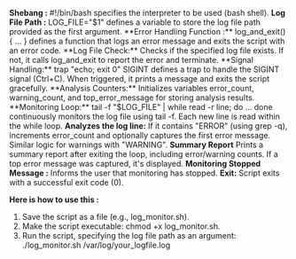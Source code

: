 **Shebang :**
#!/bin/bash specifies the interpreter to be used (bash shell).
**Log File Path :**
LOG_FILE="$1" defines a variable to store the log file path provided as the first argument.
**Error Handling Function :**
log_and_exit() { ... } defines a function that logs an error message and exits the script with an error code.
**Log File Check:**
Checks if the specified log file exists. If not, it calls log_and_exit to report the error and terminate.
**Signal Handling:**
trap "echo; exit 0" SIGINT defines a trap to handle the SIGINT signal (Ctrl+C). When triggered, it prints a message and exits the script gracefully.
**Analysis Counters:**
Initializes variables error_count, warning_count, and top_error_message for storing analysis results.
**Monitoring Loop:**
tail -f "$LOG_FILE" | while read -r line; do ... done continuously monitors the log file using tail -f. Each new line is read within the while loop.
**Analyzes the log line:**
If it contains "ERROR" (using grep -q), increments error_count and optionally captures the first error message.
Similar logic for warnings with "WARNING".
**Summary Report**
Prints a summary report after exiting the loop, including error/warning counts.
If a top error message was captured, it's displayed.
**Monitoring Stopped Message :**
Informs the user that monitoring has stopped.
**Exit:**
Script exits with a successful exit code (0).

**Here is how to use this :**
1. Save the script as a file (e.g., log_monitor.sh).
2. Make the script executable: chmod +x log_monitor.sh.
3. Run the script, specifying the log file path as an argument: ./log_monitor.sh /var/log/your_logfile.log

